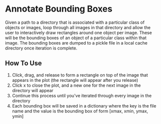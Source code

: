 # Annotate Bounding Boxes

Given a path to a directory that is associated with a particular class of objects or images, loop through all images in that directory and allow the user to interactively draw rectangles around one object per image. These will be the bounding boxes of an object of a particular class within that image. The bounding boxes are dumped to a pickle file in a local cache directory once iteration is complete.

## How To Use
1. Click, drag, and release to form a rectangle on top of the image that appears in the plot (the rectangle will appear after you release)
2. Click x to close the plot, and a new one for the next image in the directory will appear
3. Continue this process until you've iterated through every image in the directory
4. Each bounding box will be saved in a dictionary where the key is the file name and the value is the bounding box of form [xmax, xmin, ymax, ymin]
